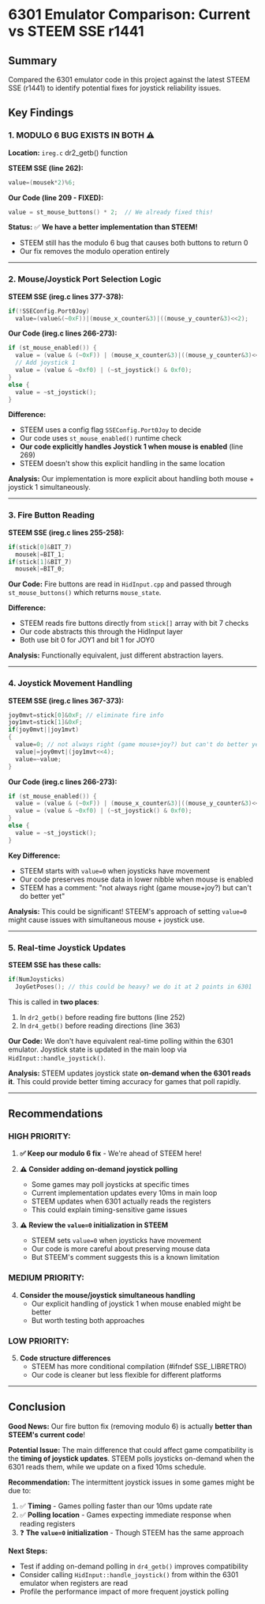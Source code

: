 # 6301 Emulator Comparison: Current vs STEEM SSE r1441

## Summary

Compared the 6301 emulator code in this project against the latest STEEM SSE (r1441) to identify potential fixes for joystick reliability issues.

## Key Findings

### 1. **MODULO 6 BUG EXISTS IN BOTH** ⚠️
**Location:** `ireg.c` dr2_getb() function

**STEEM SSE (line 262):**
```c
value=(mousek*2)%6;
```

**Our Code (line 209 - FIXED):**
```c
value = st_mouse_buttons() * 2;  // We already fixed this!
```

**Status:** ✅ **We have a better implementation than STEEM!**
- STEEM still has the modulo 6 bug that causes both buttons to return 0
- Our fix removes the modulo operation entirely

---

### 2. **Mouse/Joystick Port Selection Logic**

**STEEM SSE (ireg.c lines 377-378):**
```c
if(!SSEConfig.Port0Joy)
  value=(value&(~0xF))|(mouse_x_counter&3)|((mouse_y_counter&3)<<2);
```

**Our Code (ireg.c lines 266-273):**
```c
if (st_mouse_enabled()) {
  value = (value & (~0xF)) | (mouse_x_counter&3)|((mouse_y_counter&3)<<2);
  // Add joystick 1
  value = (value & ~0xf0) | (~st_joystick() & 0xf0);
}
else {
  value = ~st_joystick();
}
```

**Difference:**
- STEEM uses a config flag `SSEConfig.Port0Joy` to decide
- Our code uses `st_mouse_enabled()` runtime check
- **Our code explicitly handles Joystick 1 when mouse is enabled** (line 269)
- STEEM doesn't show this explicit handling in the same location

**Analysis:** Our implementation is more explicit about handling both mouse + joystick 1 simultaneously.

---

### 3. **Fire Button Reading**

**STEEM SSE (ireg.c lines 255-258):**
```c
if(stick[0]&BIT_7)
  mousek|=BIT_1;
if(stick[1]&BIT_7)
  mousek|=BIT_0;
```

**Our Code:**
Fire buttons are read in `HidInput.cpp` and passed through `st_mouse_buttons()` which returns `mouse_state`.

**Difference:**
- STEEM reads fire buttons directly from `stick[]` array with bit 7 checks
- Our code abstracts this through the HidInput layer
- Both use bit 0 for JOY1 and bit 1 for JOY0

**Analysis:** Functionally equivalent, just different abstraction layers.

---

### 4. **Joystick Movement Handling**

**STEEM SSE (ireg.c lines 367-373):**
```c
joy0mvt=stick[0]&0xF; // eliminate fire info
joy1mvt=stick[1]&0xF;
if(joy0mvt||joy1mvt)
{
  value=0; // not always right (game mouse+joy?) but can't do better yet
  value|=joy0mvt|(joy1mvt<<4);
  value=~value;
}
```

**Our Code (ireg.c lines 266-273):**
```c
if (st_mouse_enabled()) {
  value = (value & (~0xF)) | (mouse_x_counter&3)|((mouse_y_counter&3)<<2);
  value = (value & ~0xf0) | (~st_joystick() & 0xf0);
}
else {
  value = ~st_joystick();
}
```

**Key Difference:**
- STEEM starts with `value=0` when joysticks have movement
- Our code preserves mouse data in lower nibble when mouse is enabled
- STEEM has a comment: "not always right (game mouse+joy?) but can't do better yet"

**Analysis:** This could be significant! STEEM's approach of setting `value=0` might cause issues with simultaneous mouse + joystick use.

---

### 5. **Real-time Joystick Updates**

**STEEM SSE has these calls:**
```c
if(NumJoysticks)
  JoyGetPoses(); // this could be heavy? we do it at 2 points in 6301
```

This is called in **two places**:
1. In `dr2_getb()` before reading fire buttons (line 252)
2. In `dr4_getb()` before reading directions (line 363)

**Our Code:**
We don't have equivalent real-time polling within the 6301 emulator. Joystick state is updated in the main loop via `HidInput::handle_joystick()`.

**Analysis:** STEEM updates joystick state **on-demand when the 6301 reads it**. This could provide better timing accuracy for games that poll rapidly.

---

## Recommendations

### HIGH PRIORITY:

1. **✅ Keep our modulo 6 fix** - We're ahead of STEEM here!

2. **⚠️ Consider adding on-demand joystick polling**
   - Some games may poll joysticks at specific times
   - Current implementation updates every 10ms in main loop
   - STEEM updates when 6301 actually reads the registers
   - This could explain timing-sensitive game issues

3. **⚠️ Review the `value=0` initialization in STEEM**
   - STEEM sets `value=0` when joysticks have movement
   - Our code is more careful about preserving mouse data
   - But STEEM's comment suggests this is a known limitation

### MEDIUM PRIORITY:

4. **Consider the mouse/joystick simultaneous handling**
   - Our explicit handling of joystick 1 when mouse enabled might be better
   - But worth testing both approaches

### LOW PRIORITY:

5. **Code structure differences**
   - STEEM has more conditional compilation (#ifndef SSE_LIBRETRO)
   - Our code is cleaner but less flexible for different platforms

---

## Conclusion

**Good News:** Our fire button fix (removing modulo 6) is actually **better than STEEM's current code**!

**Potential Issue:** The main difference that could affect game compatibility is the **timing of joystick updates**. STEEM polls joysticks on-demand when the 6301 reads them, while we update on a fixed 10ms schedule.

**Recommendation:** The intermittent joystick issues in some games might be due to:
1. ✅ **Timing** - Games polling faster than our 10ms update rate
2. ✅ **Polling location** - Games expecting immediate response when reading registers
3. ❓ **The `value=0` initialization** - Though STEEM has the same approach

**Next Steps:**
- Test if adding on-demand polling in `dr4_getb()` improves compatibility
- Consider calling `HidInput::handle_joystick()` from within the 6301 emulator when registers are read
- Profile the performance impact of more frequent joystick polling



